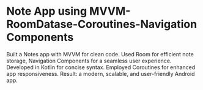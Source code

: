 
# Note App using MVVM-RoomDatase-Coroutines-Navigation Components

Built a Notes app with MVVM for clean code. Used Room for efficient note storage, Navigation Components for a seamless user experience. Developed in Kotlin for concise syntax. Employed Coroutines for enhanced app responsiveness. Result: a modern, scalable, and user-friendly Android app.
